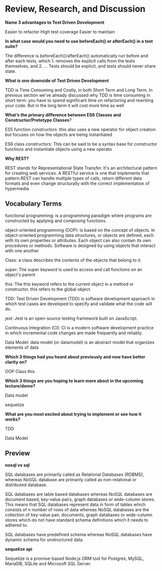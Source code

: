 # Review, Research, and Discussion

**Name 3 advantages to Test Driven Development**

Easier to refactor
High test coverage
Easier to maintain

**In what case would you need to use beforeEach() or afterEach() in a test suite?**

The difference is beforeEach()/afterEach() automatically run before and after each tests, which 1. removes the explicit calls from the tests themselves, and 2. ... Tests should be explicit, and tests should never share state.

**What is one downside of Test Driven Development**

TDD is Time Consuming and Costly, in both Short Term and Long Term. In previous section we've already discussed why TDD is time consuming in short term: you have to spend significant time on refactoring and rewriting your code. But in the long term it will cost more time as well

**What’s the primary difference between ES6 Classes and Constructor/Prototype Classes**?

ES5 function constructors :this also uses a new operator for object creation but focuses on how the objects are being instantiated

ES6 class constructors: This can be said to be a syntax base for constructor functions and instantiate objects using a new operato

**Why REST?**

REST stands for Representational State Transfer. It's an architectural pattern for creating web services. A RESTful service is one that implements that pattern.REST can handle multiple types of calls, return different data formats and even change structurally with the correct implementation of hypermedia


## Vocabulary Terms

functional programming: is a programming paradigm where programs are constructed by applying and composing functions.

object-oriented programming (OOP): is based on the concept of objects. In object-oriented programming data structures, or objects are defined, each with its own properties or attributes. Each object can also contain its own procedures or methods. Software is designed by using objects that interact with one another

Class: a class describes the contents of the objects that belong to it.

super: The super keyword is used to access and call functions on an object's parent

this: The this keyword refers to the current object in a method or constructor. this refers to the global object.

TDD: Test Driven Development (TDD) is software development approach in which test cases are developed to specify and validate what the code will do.

jest: Jest is an open-source testing framework built on JavaScript.

Continuous Integration (CI): CI is a modern software development practice in which incremental code changes are made frequently and reliably.

Data Model: data model (or datamodel) is an abstract model that organizes elements of data

**Which 3 things had you heard about previously and now have better clarity on?**

OOP 
Class 
this

**Which 3 things are you hoping to learn more about in the upcoming lecture/demo?**

Data model

sequelize

**What are you most excited about trying to implement or see how it works?**

TDD

Data Model

## Preview

**nosql vs sql**

SQL databases are primarily called as Relational Databases (RDBMS); whereas NoSQL database are primarily called as non-relational or distributed database.

SQL databases are table based databases whereas NoSQL databases are document based, key-value pairs, graph databases or wide-column stores. This means that SQL databases represent data in form of tables which consists of n number of rows of data whereas NoSQL databases are the collection of key-value pair, documents, graph databases or wide-column stores which do not have standard schema definitions which it needs to adhered to.

SQL databases have predefined schema whereas NoSQL databases have dynamic schema for unstructured data.


**sequelize api**

Sequelize is a promise-based Node.js ORM tool for Postgres, MySQL, MariaDB, SQLite and Microsoft SQL Server. 

